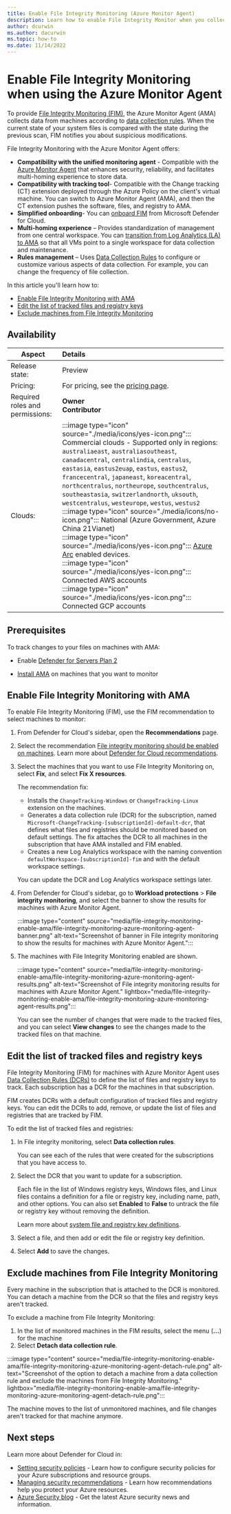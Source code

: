 ```yaml
---
title: Enable File Integrity Monitoring (Azure Monitor Agent)
description: Learn how to enable File Integrity Monitor when you collect data with the Azure Monitor Agent (AMA)
author: dcurwin
ms.author: dacurwin
ms.topic: how-to
ms.date: 11/14/2022
---
```

# Enable File Integrity Monitoring when using the Azure Monitor Agent

To provide [File Integrity Monitoring (FIM)](file-integrity-monitoring-overview.md), the Azure Monitor Agent (AMA) collects data from machines according to [data collection rules](../azure-monitor/essentials/data-collection-rule-overview.md). When the current state of your system files is compared with the state during the previous scan, FIM notifies you about suspicious modifications.

File Integrity Monitoring with the Azure Monitor Agent offers:

- **Compatibility with the unified monitoring agent** - Compatible with the [Azure Monitor Agent](../azure-monitor/agents/agents-overview.md) that enhances security, reliability, and facilitates multi-homing experience to store data.
- **Compatibility with tracking tool**- Compatible with the Change tracking (CT) extension deployed through the Azure Policy on the client's virtual machine. You can switch to Azure Monitor Agent (AMA), and then the CT extension pushes the software, files, and registry to AMA.
- **Simplified onboarding**- You can [onboard FIM](#enable-file-integrity-monitoring-with-ama) from Microsoft Defender for Cloud.
- **Multi-homing experience** – Provides standardization of management from one central workspace. You can [transition from Log Analytics (LA) to AMA](../azure-monitor/agents/azure-monitor-agent-migration.md) so that all VMs point to a single workspace for data collection and maintenance.
- **Rules management** – Uses [Data Collection Rules](https://azure.microsoft.com/updates/azure-monitor-agent-and-data-collection-rules-public-preview/) to configure or customize various aspects of data collection. For example, you can change the frequency of file collection.

In this article you'll learn how to:

   - [Enable File Integrity Monitoring with AMA](#enable-file-integrity-monitoring-with-ama)
   - [Edit the list of tracked files and registry keys](#edit-the-list-of-tracked-files-and-registry-keys)
   - [Exclude machines from File Integrity Monitoring](#exclude-machines-from-file-integrity-monitoring) 

## Availability

|Aspect|Details|
|----|:----|
|Release state:|Preview|
|Pricing:|For pricing, see the [pricing page](https://azure.microsoft.com/pricing/details/defender-for-cloud/).|
|Required roles and permissions:|**Owner**<br>**Contributor**|
|Clouds:|:::image type="icon" source="./media/icons/yes-icon.png"::: Commercial clouds - Supported only in regions: `australiaeast`, `australiasoutheast`, `canadacentral`, `centralindia`, `centralus`, `eastasia`, `eastus2euap`, `eastus`, `eastus2`, `francecentral`, `japaneast`, `koreacentral`, `northcentralus`, `northeurope`, `southcentralus`, `southeastasia`, `switzerlandnorth`, `uksouth`, `westcentralus`, `westeurope`, `westus`, `westus2`<br>:::image type="icon" source="./media/icons/no-icon.png"::: National (Azure Government, Azure China 21Vianet)<br>:::image type="icon" source="./media/icons/yes-icon.png"::: [Azure Arc](../azure-arc/servers/overview.md) enabled devices.<br>:::image type="icon" source="./media/icons/yes-icon.png"::: Connected AWS accounts<br>:::image type="icon" source="./media/icons/yes-icon.png"::: Connected GCP accounts|

## Prerequisites

To track changes to your files on machines with AMA:

- Enable [Defender for Servers Plan 2](defender-for-servers-introduction.md)

- [Install AMA](auto-deploy-azure-monitoring-agent.md) on machines that you want to monitor

## Enable File Integrity Monitoring with AMA

To enable File Integrity Monitoring (FIM), use the FIM recommendation to select machines to monitor:

   1. From Defender for Cloud's sidebar, open the **Recommendations** page.
   1. Select the recommendation [File integrity monitoring should be enabled on machines](https://portal.azure.com/#blade/Microsoft_Azure_Security/RecommendationsBlade/assessmentKey/9b7d740f-c271-4bfd-88fb-515680c33440). Learn more about [Defender for Cloud recommendations](review-security-recommendations.md).
   1. Select the machines that you want to use File Integrity Monitoring on, select **Fix**, and select **Fix X resources**.

        The recommendation fix:

        - Installs the `ChangeTracking-Windows` or `ChangeTracking-Linux` extension on the machines.
        - Generates a data collection rule (DCR) for the subscription, named `Microsoft-ChangeTracking-[subscriptionId]-default-dcr`, that defines what files and registries should be monitored based on default settings. The fix attaches the DCR to all machines in the subscription that have AMA installed and FIM enabled.
        - Creates a new Log Analytics workspace with the naming convention `defaultWorkspace-[subscriptionId]-fim` and with the default workspace settings.
   
        You can update the DCR and Log Analytics workspace settings later.
   
 1. From Defender for Cloud's sidebar, go to **Workload protections** > **File integrity monitoring**, and select the banner to show the results for machines with Azure Monitor Agent.

    :::image type="content" source="media/file-integrity-monitoring-enable-ama/file-integrity-monitoring-azure-monitoring-agent-banner.png" alt-text="Screenshot of banner in File integrity monitoring to show the results for machines with Azure Monitor Agent.":::

1. The machines with File Integrity Monitoring enabled are shown.

    :::image type="content" source="media/file-integrity-monitoring-enable-ama/file-integrity-monitoring-azure-monitoring-agent-results.png" alt-text="Screenshot of File integrity monitoring results for machines with Azure Monitor Agent." lightbox="media/file-integrity-monitoring-enable-ama/file-integrity-monitoring-azure-monitoring-agent-results.png":::

    You can see the number of changes that were made to the tracked files, and you can select **View changes** to see the changes made to the tracked files on that machine.

## Edit the list of tracked files and registry keys

File Integrity Monitoring (FIM) for machines with Azure Monitor Agent uses [Data Collection Rules (DCRs)](../azure-monitor/essentials/data-collection-rule-overview.md) to define the list of files and registry keys to track. Each subscription has a DCR for the machines in that subscription.

FIM creates DCRs with a default configuration of tracked files and registry keys. You can edit the DCRs to add, remove, or update the list of files and registries that are tracked by FIM.

To edit the list of tracked files and registries:

1. In File integrity monitoring, select **Data collection rules**.

    You can see each of the rules that were created for the subscriptions that you have access to.

1. Select the DCR that you want to update for a subscription.

    Each file in the list of Windows registry keys, Windows files, and Linux files contains a definition for a file or registry key, including name, path, and other options. You can also set **Enabled** to **False** to untrack the file or registry key without removing the definition.
    
    Learn more about [system file and registry key definitions](../automation/change-tracking/manage-change-tracking.md#track-files).
    
1. Select a file, and then add or edit the file or registry key definition.

1. Select **Add** to save the changes.

## Exclude machines from File Integrity Monitoring

Every machine in the subscription that is attached to the DCR is monitored. You can detach a machine from the DCR so that the files and registry keys aren't tracked.

To exclude a machine from File Integrity Monitoring:

1.  In the list of monitored machines in the FIM results, select the menu (**...**) for the machine
1. Select **Detach data collection rule**.

:::image type="content" source="media/file-integrity-monitoring-enable-ama/file-integrity-monitoring-azure-monitoring-agent-detach-rule.png" alt-text="Screenshot of the option to detach a machine from a data collection rule and exclude the machines from File Integrity Monitoring." lightbox="media/file-integrity-monitoring-enable-ama/file-integrity-monitoring-azure-monitoring-agent-detach-rule.png":::

The machine moves to the list of unmonitored machines, and file changes aren't tracked for that machine anymore.

## Next steps

Learn more about Defender for Cloud in:

- [Setting security policies](tutorial-security-policy.md) - Learn how to configure security policies for your Azure subscriptions and resource groups.
- [Managing security recommendations](review-security-recommendations.md) - Learn how recommendations help you protect your Azure resources.
- [Azure Security blog](https://azure.microsoft.com/blog/topics/security/) - Get the latest Azure security news and information.
